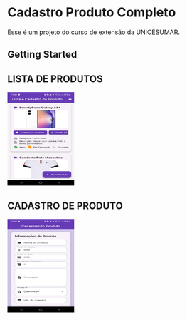 # Cadastro Produto Completo

Esse é um projeto do curso de extensão da UNICESUMAR.

## Getting Started

## LISTA DE PRODUTOS
<img src="/assets/lista_produto_cell.jpg" width="150px" height="210px">

## CADASTRO DE PRODUTO
<img src="/assets/cadastro_produto_cell.jpg" width="150px" height="210px">
